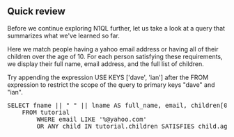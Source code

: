 ## Quick review

Before we continue exploring N1QL further, let us take a look at a
query that summarizes what we've learned so far.

Here we match people having a yahoo email address or having all of
their children over the age of 10.  For each person satisfying these
requirements, we display their full name, email address, and the full
list of children.

Try appending the expression USE KEYS ['dave', 'ian'] after the FROM
expression to restrict the scope of the query to primary keys "dave"
and "ian".

<pre id="example">
SELECT fname || " " || lname AS full_name, email, children[0:2] AS offspring
    FROM tutorial 
        WHERE email LIKE '%@yahoo.com' 
        OR ANY child IN tutorial.children SATISFIES child.age > 10 END
</pre>
